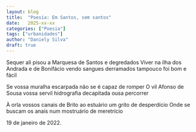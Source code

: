 ```yaml
---
layout: blog
title:  "Poesia: Em Santos, sem santos"
date:   2025-xx-xx
categories: ["Poesia"]
tags: ["urbanidades"]
author: "Daniely Silva"
draft: true
---
```


Sequer ali pisou a Marquesa
de Santos e degredados
Viver na ilha dos Andrada e de Bonifácio
vendo sangues derramados tampouco foi bom e fácil

Se vossa muralha escarpada
não se é capaz de romper
O vil Afonso de Sousa
vossa servil hidrografia decapitada ousa percorrer

À orla vossos canais de Brito
ao estuário um grito de desperdício
Onde se buscam os anais
num mostruário de meretrício

19 de janeiro de 2022.
